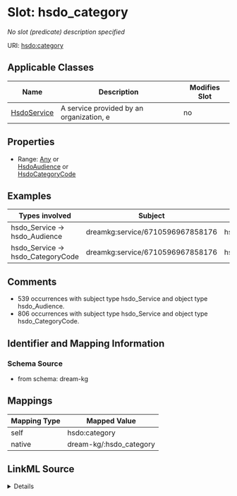 

# Slot: hsdo_category


_No slot (predicate) description specified_





URI: [hsdo:category](http://schema.org/category)



<!-- no inheritance hierarchy -->





## Applicable Classes

| Name | Description | Modifies Slot |
| --- | --- | --- |
| [HsdoService](../classes/HsdoService.md) | A service provided by an organization, e |  no  |







## Properties

* Range: [Any](../classes/Any.md)&nbsp;or&nbsp;<br />[HsdoAudience](../classes/HsdoAudience.md)&nbsp;or&nbsp;<br />[HsdoCategoryCode](../classes/HsdoCategoryCode.md)






## Examples

| Types involved | Subject | Predicate | Object |
| --- | --- | --- | --- |
| hsdo_Service → hsdo_Audience | dreamkg:service/6710596967858176 | hsdo:category | dreamkg:category/audience/Veterans |
| hsdo_Service → hsdo_CategoryCode | dreamkg:service/6710596967858176 | hsdo:category | dreamkg:category/service/other/SkillsAndTraining |


## Comments

* 539 occurrences with subject type hsdo_Service and object type hsdo_Audience.
* 806 occurrences with subject type hsdo_Service and object type hsdo_CategoryCode.

## Identifier and Mapping Information







### Schema Source


* from schema: dream-kg




## Mappings

| Mapping Type | Mapped Value |
| ---  | ---  |
| self | hsdo:category |
| native | dream-kg/:hsdo_category |




## LinkML Source

<details>
```yaml
name: hsdo_category
description: No slot (predicate) description specified
comments:
- 539 occurrences with subject type hsdo_Service and object type hsdo_Audience.
- 806 occurrences with subject type hsdo_Service and object type hsdo_CategoryCode.
examples:
- description: hsdo_Service → hsdo_Audience
  object:
    example_object: dreamkg:category/audience/Veterans
    example_object_type: hsdo_Audience
    example_predicate: hsdo:category
    example_subject: dreamkg:service/6710596967858176
    example_subject_type: hsdo_Service
- description: hsdo_Service → hsdo_CategoryCode
  object:
    example_object: dreamkg:category/service/other/SkillsAndTraining
    example_object_type: hsdo_CategoryCode
    example_predicate: hsdo:category
    example_subject: dreamkg:service/6710596967858176
    example_subject_type: hsdo_Service
from_schema: dream-kg
rank: 1000
slot_uri: hsdo:category
alias: hsdo_category
domain_of:
- hsdo_Service
range: Any
any_of:
- range: hsdo_Audience
- range: hsdo_CategoryCode

```
</details>